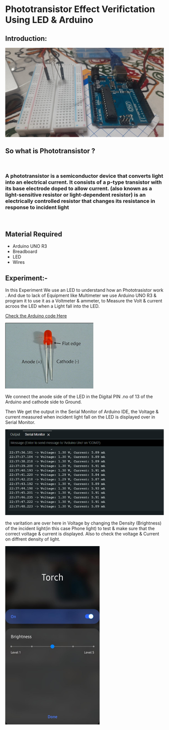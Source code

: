 # Phototransistor Effect Verifictation Using LED & Arduino


##  Introduction:

<img  src="./assets/project.jpg">

<br>

## So what is Phototransistor ? 
<br>

### A phototransistor is a semiconductor device that converts light into an electrical current. It consists of a p-type transistor with its base electrode doped to allow current. (also known as a light-sensitive resistor or light-dependent resistor) is an electrically controlled resistor that changes its resistance in response to incident light 

<br>

## Material Required

<ul>
<li>Arduino UNO R3</li>
<li> Breadboard </li>
<li>LED</li>
<li>Wires</li>

</ul>

## Experiment:-

In this Experiment We use an LED to understand  how an  Phototrasistor work . And due to lack of Equipment like Multimeter we use Arduino UNO R3 & program it to use it as a Voltmeter & ammeter, to Measure the Volt & current acroos the LED when a Light fall into the LED. 


[ Check the Arduino  code Here ](./code.ino)

<img width="280px" src="./assets/ledpin.png">

We connect the  anode side of the LED in the Digital PIN .no of 13 of the  Arduino and cathode side to Ground. 

Then We get the output in the Serial Monitor of Arduino IDE, the Voltage & current measured when incident light fall on the LED is displayed over in Serial Monitor.

<img  src="./assets/serial.png">

the varitation are over here in Voltage by changing the Density (Brightness) of the incident light(in this case Phone light)  to test & make sure that the correct voltage & current is displayed. Also to check the voltage & Current on diffrent density of light.

<img  width ="300px" src="./assets/phonelight.jpg">




